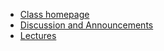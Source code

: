

- [Class homepage](https://ledatascifi.github.io/)
- [Discussion and Announcements]()
- [Lectures](https://ledatascifi.github.io/lectures-spr2020/intro.html)
